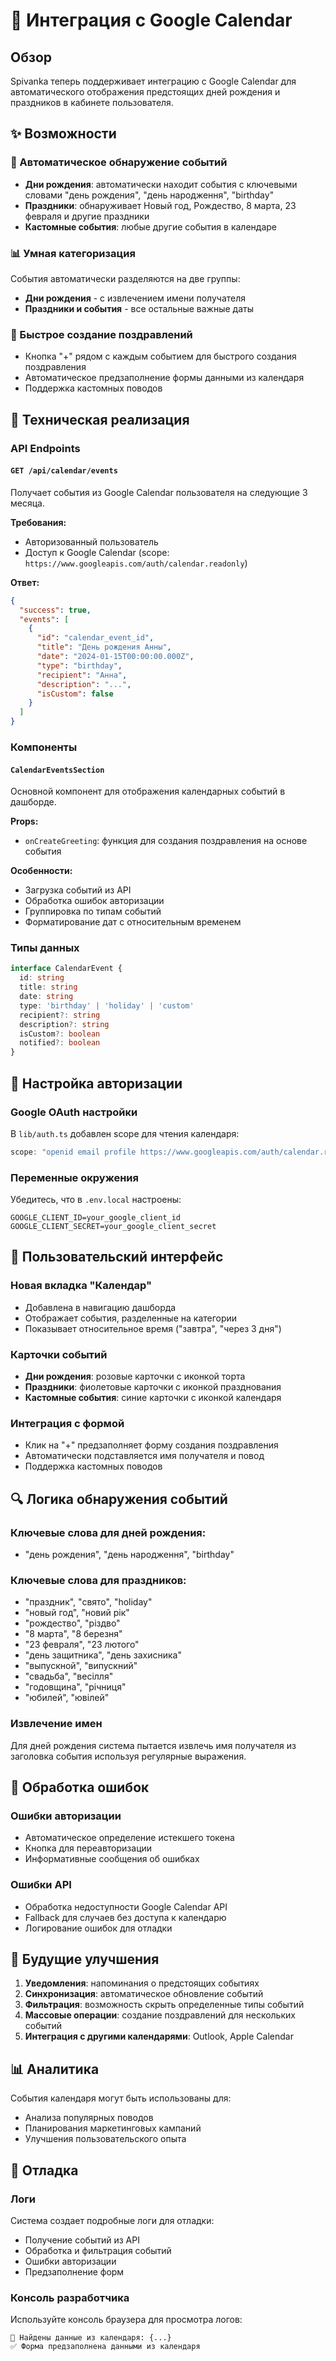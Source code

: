 # 📅 Интеграция с Google Calendar

## Обзор

Spivanka теперь поддерживает интеграцию с Google Calendar для автоматического отображения предстоящих дней рождения и праздников в кабинете пользователя.

## ✨ Возможности

### 🎂 Автоматическое обнаружение событий
- **Дни рождения**: автоматически находит события с ключевыми словами "день рождения", "день народження", "birthday"
- **Праздники**: обнаруживает Новый год, Рождество, 8 марта, 23 февраля и другие праздники
- **Кастомные события**: любые другие события в календаре

### 📊 Умная категоризация
События автоматически разделяются на две группы:
- **Дни рождения** - с извлечением имени получателя
- **Праздники и события** - все остальные важные даты

### 🚀 Быстрое создание поздравлений
- Кнопка "+" рядом с каждым событием для быстрого создания поздравления
- Автоматическое предзаполнение формы данными из календаря
- Поддержка кастомных поводов

## 🔧 Техническая реализация

### API Endpoints

#### `GET /api/calendar/events`
Получает события из Google Calendar пользователя на следующие 3 месяца.

**Требования:**
- Авторизованный пользователь
- Доступ к Google Calendar (scope: `https://www.googleapis.com/auth/calendar.readonly`)

**Ответ:**
```json
{
  "success": true,
  "events": [
    {
      "id": "calendar_event_id",
      "title": "День рождения Анны",
      "date": "2024-01-15T00:00:00.000Z",
      "type": "birthday",
      "recipient": "Анна",
      "description": "...",
      "isCustom": false
    }
  ]
}
```

### Компоненты

#### `CalendarEventsSection`
Основной компонент для отображения календарных событий в дашборде.

**Props:**
- `onCreateGreeting`: функция для создания поздравления на основе события

**Особенности:**
- Загрузка событий из API
- Обработка ошибок авторизации
- Группировка по типам событий
- Форматирование дат с относительным временем

### Типы данных

```typescript
interface CalendarEvent {
  id: string
  title: string
  date: string
  type: 'birthday' | 'holiday' | 'custom'
  recipient?: string
  description?: string
  isCustom?: boolean
  notified?: boolean
}
```

## 🔐 Настройка авторизации

### Google OAuth настройки

В `lib/auth.ts` добавлен scope для чтения календаря:

```typescript
scope: "openid email profile https://www.googleapis.com/auth/calendar.readonly"
```

### Переменные окружения

Убедитесь, что в `.env.local` настроены:
```
GOOGLE_CLIENT_ID=your_google_client_id
GOOGLE_CLIENT_SECRET=your_google_client_secret
```

## 📱 Пользовательский интерфейс

### Новая вкладка "Календар"
- Добавлена в навигацию дашборда
- Отображает события, разделенные на категории
- Показывает относительное время ("завтра", "через 3 дня")

### Карточки событий
- **Дни рождения**: розовые карточки с иконкой торта
- **Праздники**: фиолетовые карточки с иконкой празднования
- **Кастомные события**: синие карточки с иконкой календаря

### Интеграция с формой
- Клик на "+" предзаполняет форму создания поздравления
- Автоматически подставляется имя получателя и повод
- Поддержка кастомных поводов

## 🔍 Логика обнаружения событий

### Ключевые слова для дней рождения:
- "день рождения", "день народження", "birthday"

### Ключевые слова для праздников:
- "праздник", "свято", "holiday"
- "новый год", "новий рік"
- "рождество", "різдво"
- "8 марта", "8 березня"
- "23 февраля", "23 лютого"
- "день защитника", "день захисника"
- "выпускной", "випускний"
- "свадьба", "весілля"
- "годовщина", "річниця"
- "юбилей", "ювілей"

### Извлечение имен
Для дней рождения система пытается извлечь имя получателя из заголовка события используя регулярные выражения.

## 🚨 Обработка ошибок

### Ошибки авторизации
- Автоматическое определение истекшего токена
- Кнопка для переавторизации
- Информативные сообщения об ошибках

### Ошибки API
- Обработка недоступности Google Calendar API
- Fallback для случаев без доступа к календарю
- Логирование ошибок для отладки

## 🎯 Будущие улучшения

1. **Уведомления**: напоминания о предстоящих событиях
2. **Синхронизация**: автоматическое обновление событий
3. **Фильтрация**: возможность скрыть определенные типы событий
4. **Массовые операции**: создание поздравлений для нескольких событий
5. **Интеграция с другими календарями**: Outlook, Apple Calendar

## 📊 Аналитика

События календаря могут быть использованы для:
- Анализа популярных поводов
- Планирования маркетинговых кампаний
- Улучшения пользовательского опыта

## 🔧 Отладка

### Логи
Система создает подробные логи для отладки:
- Получение событий из API
- Обработка и фильтрация событий
- Ошибки авторизации
- Предзаполнение форм

### Консоль разработчика
Используйте консоль браузера для просмотра логов:
```
📅 Найдены данные из календаря: {...}
✅ Форма предзаполнена данными из календаря
``` 
